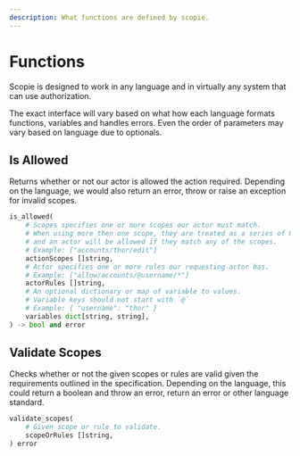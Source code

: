 ```yaml
---
description: What functions are defined by scopie.
---
```


# Functions

Scopie is designed to work in any language and in virtually any system that can use authorization.

The exact interface will vary based on what how each language formats functions, variables and
handles errors.
Even the order of parameters may vary based on language due to optionals.

## Is Allowed
Returns whether or not our actor is allowed the action required.
Depending on the language, we would also return an error, throw or raise an exception for invalid scopes.

```py title="Is Allowed"
is_allowed(
    # Scopes specifies one or more scopes our actor must match.
    # When using more then one scope, they are treated as a series of OR conditions,
    # and an actor will be allowed if they match any of the scopes.
    # Example: ["accounts/thor/edit"]
    actionScopes []string,
    # Actor specifies one or more rules our requesting actor has.
    # Example: ["allow/accounts/@username/*"]
    actorRules []string,
    # An optional dictionary or map of variable to values.
    # Variable keys should not start with `@`
    # Example: { "username": "thor" }
    variables dict[string, string],
) -> bool and error
```

## Validate Scopes
Checks whether or not the given scopes or rules are valid given the
requirements outlined in the specification.
Depending on the language, this could return a boolean and throw an error, return
an error or other language standard.

```py title="Validate Scopes"
validate_scopes(
    # Given scope or rule to validate.
    scopeOrRules []string,
) error
```
